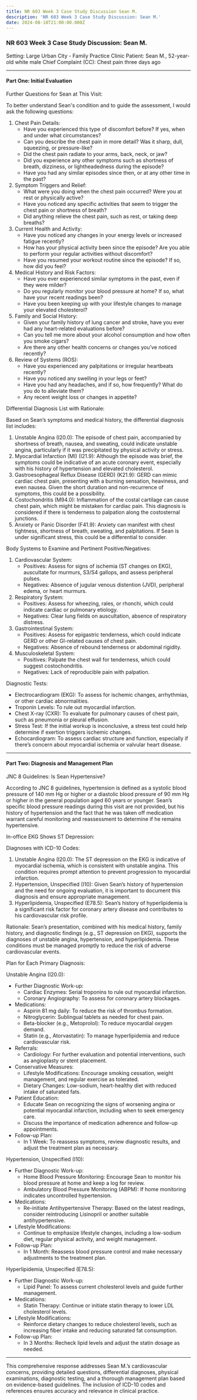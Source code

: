```yaml
---
title: NR 603 Week 3 Case Study Discussion Sean M.
description: 'NR 603 Week 3 Case Study Discussion: Sean M.'
date: 2024-08-18T21:00:00.000Z
---
```


### NR 603 Week 3 Case Study Discussion: Sean M.

Setting: Large Urban City - Family Practice Clinic
Patient: Sean M., 52-year-old white male
Chief Complaint (CC): Chest pain three days ago

***

#### Part One: Initial Evaluation

Further Questions for Sean at This Visit:

To better understand Sean's condition and to guide the assessment, I would ask the following questions:

1. Chest Pain Details:
   * Have you experienced this type of discomfort before? If yes, when and under what circumstances?
   * Can you describe the chest pain in more detail? Was it sharp, dull, squeezing, or pressure-like?
   * Did the chest pain radiate to your arms, back, neck, or jaw?
   * Did you experience any other symptoms such as shortness of breath, dizziness, or lightheadedness during the episode?
   * Have you had any similar episodes since then, or at any other time in the past?
2. Symptom Triggers and Relief:
   * What were you doing when the chest pain occurred? Were you at rest or physically active?
   * Have you noticed any specific activities that seem to trigger the chest pain or shortness of breath?
   * Did anything relieve the chest pain, such as rest, or taking deep breaths?
3. Current Health and Activity:
   * Have you noticed any changes in your energy levels or increased fatigue recently?
   * How has your physical activity been since the episode? Are you able to perform your regular activities without discomfort?
   * Have you resumed your workout routine since the episode? If so, how did you feel?
4. Medical History and Risk Factors:
   * Have you ever experienced similar symptoms in the past, even if they were milder?
   * Do you regularly monitor your blood pressure at home? If so, what have your recent readings been?
   * Have you been keeping up with your lifestyle changes to manage your elevated cholesterol?
5. Family and Social History:
   * Given your family history of lung cancer and stroke, have you ever had any heart-related evaluations before?
   * Can you tell me more about your alcohol consumption and how often you smoke cigars?
   * Are there any other health concerns or changes you’ve noticed recently?
6. Review of Systems (ROS):
   * Have you experienced any palpitations or irregular heartbeats recently?
   * Have you noticed any swelling in your legs or feet?
   * Have you had any headaches, and if so, how frequently? What do you do to alleviate them?
   * Any recent weight loss or changes in appetite?

Differential Diagnosis List with Rationale:

Based on Sean’s symptoms and medical history, the differential diagnosis list includes:

1. Unstable Angina (I20.0): The episode of chest pain, accompanied by shortness of breath, nausea, and sweating, could indicate unstable angina, particularly if it was precipitated by physical activity or stress.
2. Myocardial Infarction (MI) (I21.9): Although the episode was brief, the symptoms could be indicative of an acute coronary event, especially with his history of hypertension and elevated cholesterol.
3. Gastroesophageal Reflux Disease (GERD) (K21.9): GERD can mimic cardiac chest pain, presenting with a burning sensation, heaviness, and even nausea. Given the short duration and non-recurrence of symptoms, this could be a possibility.
4. Costochondritis (M94.0): Inflammation of the costal cartilage can cause chest pain, which might be mistaken for cardiac pain. This diagnosis is considered if there is tenderness to palpation along the costosternal junctions.
5. Anxiety or Panic Disorder (F41.9): Anxiety can manifest with chest tightness, shortness of breath, sweating, and palpitations. If Sean is under significant stress, this could be a differential to consider.

Body Systems to Examine and Pertinent Positive/Negatives:

1. Cardiovascular System:
   * Positives: Assess for signs of ischemia (ST changes on EKG), auscultate for murmurs, S3/S4 gallops, and assess peripheral pulses.
   * Negatives: Absence of jugular venous distention (JVD), peripheral edema, or heart murmurs.
2. Respiratory System:
   * Positives: Assess for wheezing, rales, or rhonchi, which could indicate cardiac or pulmonary etiology.
   * Negatives: Clear lung fields on auscultation, absence of respiratory distress.
3. Gastrointestinal System:
   * Positives: Assess for epigastric tenderness, which could indicate GERD or other GI-related causes of chest pain.
   * Negatives: Absence of rebound tenderness or abdominal rigidity.
4. Musculoskeletal System:
   * Positives: Palpate the chest wall for tenderness, which could suggest costochondritis.
   * Negatives: Lack of reproducible pain with palpation.

Diagnostic Tests:

* Electrocardiogram (EKG): To assess for ischemic changes, arrhythmias, or other cardiac abnormalities.
* Troponin Levels: To rule out myocardial infarction.
* Chest X-ray (CXR): To evaluate for pulmonary causes of chest pain, such as pneumonia or pleural effusion.
* Stress Test: If the initial workup is inconclusive, a stress test could help determine if exertion triggers ischemic changes.
* Echocardiogram: To assess cardiac structure and function, especially if there’s concern about myocardial ischemia or valvular heart disease.

***

#### Part Two: Diagnosis and Management Plan

JNC 8 Guidelines: Is Sean Hypertensive?

According to JNC 8 guidelines, hypertension is defined as a systolic blood pressure of 140 mm Hg or higher or a diastolic blood pressure of 90 mm Hg or higher in the general population aged 60 years or younger. Sean’s specific blood pressure readings during this visit are not provided, but his history of hypertension and the fact that he was taken off medication warrant careful monitoring and reassessment to determine if he remains hypertensive.

In-office EKG Shows ST Depression:

Diagnoses with ICD-10 Codes:

1. Unstable Angina (I20.0): The ST depression on the EKG is indicative of myocardial ischemia, which is consistent with unstable angina. This condition requires prompt attention to prevent progression to myocardial infarction.
2. Hypertension, Unspecified (I10): Given Sean’s history of hypertension and the need for ongoing evaluation, it is important to document this diagnosis and ensure appropriate management.
3. Hyperlipidemia, Unspecified (E78.5): Sean’s history of hyperlipidemia is a significant risk factor for coronary artery disease and contributes to his cardiovascular risk profile.

Rationale: Sean’s presentation, combined with his medical history, family history, and diagnostic findings (e.g., ST depression on EKG), supports the diagnoses of unstable angina, hypertension, and hyperlipidemia. These conditions must be managed promptly to reduce the risk of adverse cardiovascular events.

Plan for Each Primary Diagnosis:

Unstable Angina (I20.0):

* Further Diagnostic Work-up:
  * Cardiac Enzymes: Serial troponins to rule out myocardial infarction.
  * Coronary Angiography: To assess for coronary artery blockages.
* Medications:
  * Aspirin 81 mg daily: To reduce the risk of thrombus formation.
  * Nitroglycerin: Sublingual tablets as needed for chest pain.
  * Beta-blocker (e.g., Metoprolol): To reduce myocardial oxygen demand.
  * Statin (e.g., Atorvastatin): To manage hyperlipidemia and reduce cardiovascular risk.
* Referrals:
  * Cardiology: For further evaluation and potential interventions, such as angioplasty or stent placement.
* Conservative Measures:
  * Lifestyle Modifications: Encourage smoking cessation, weight management, and regular exercise as tolerated.
  * Dietary Changes: Low-sodium, heart-healthy diet with reduced intake of saturated fats.
* Patient Education:
  * Educate Sean on recognizing the signs of worsening angina or potential myocardial infarction, including when to seek emergency care.
  * Discuss the importance of medication adherence and follow-up appointments.
* Follow-up Plan:
  * In 1 Week: To reassess symptoms, review diagnostic results, and adjust the treatment plan as necessary.

Hypertension, Unspecified (I10):

* Further Diagnostic Work-up:
  * Home Blood Pressure Monitoring: Encourage Sean to monitor his blood pressure at home and keep a log for review.
  * Ambulatory Blood Pressure Monitoring (ABPM): If home monitoring indicates uncontrolled hypertension.
* Medications:
  * Re-initiate Antihypertensive Therapy: Based on the latest readings, consider reintroducing Lisinopril or another suitable antihypertensive.
* Lifestyle Modifications:
  * Continue to emphasize lifestyle changes, including a low-sodium diet, regular physical activity, and weight management.
* Follow-up Plan:
  * In 1 Month: Reassess blood pressure control and make necessary adjustments to the treatment plan.

Hyperlipidemia, Unspecified (E78.5):

* Further Diagnostic Work-up:
  * Lipid Panel: To assess current cholesterol levels and guide further management.
* Medications:
  * Statin Therapy: Continue or initiate statin therapy to lower LDL cholesterol levels.
* Lifestyle Modifications:
  * Reinforce dietary changes to reduce cholesterol levels, such as increasing fiber intake and reducing saturated fat consumption.
* Follow-up Plan:
  * In 3 Months: Recheck lipid levels and adjust the statin dosage as needed.

***

This comprehensive response addresses Sean M.’s cardiovascular concerns, providing detailed questions, differential diagnoses, physical examinations, diagnostic testing, and a thorough management plan based on evidence-based guidelines. The inclusion of ICD-10 codes and references ensures accuracy and relevance in clinical practice.
